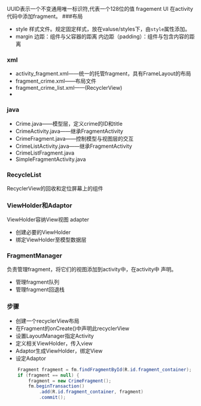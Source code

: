UUID表示一个不变通用唯一标识符,代表一个128位的值
fragement UI
在activity代码中添加fragment。
###布局
* style
样式文件。规定固定样式，放在valuse/styles下，由`style`属性添加。
* margin
边距：组件与父容器的距离
内边距（padding）：组件与包含内容的距离

### xml
* activity_fragment.xml——统一的托管fragment，具有FrameLayout的布局
* fragment_crime.xml——布局文件
* fragment_crime_list.xml——(RecyclerView)
* 


### java
* Crime.java——模型层，定义crime的ID和title
* CrimeActivity.java——继承FragmentActivity
* CrimeFragment.java——控制模型与视图层的交互
* CrimeListActivity.java——继承FragmentActivity
* CrimeListFragment.java
* SimpleFragmentActivity.java


### RecycleList
RecyclerView的回收和定位屏幕上的组件
### ViewHolder和Adaptor
ViewHolder容纳View视图
adapter   
* 创建必要的ViewHolder 
* 绑定ViewHolder至模型数据层
### FragmentManager
负责管理fragment，将它们的视图添加到activity中，在activity中
声明。

* 管理fragment队列
* 管理fragment回退栈

### 步骤
* 创建一个recyclerView布局
* 在Fragment的onCreate()中声明此recyclerView
* 设置LayoutManager指定Activity
* 定义相关ViewHolder，传入view
* Adaptor生成ViewHolder，绑定View
* 设定Adaptor

``` java
    Fragment fragment = fm.findFragmentById(R.id.fragment_container);
    if (fragment == null) {
        fragment = new CrimeFragment();
        fm.beginTransaction()
            .add(R.id.fragment_container, fragment)
            .commit();
```
